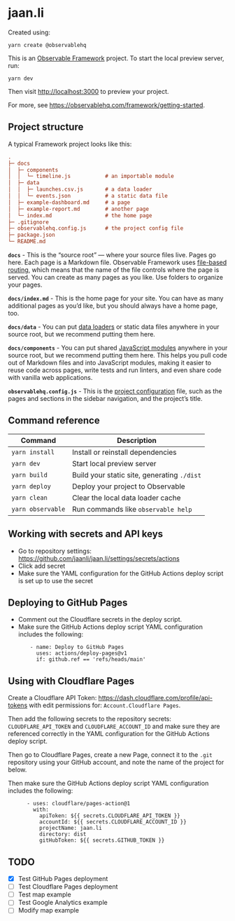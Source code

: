 # jaan.li

Created using:

```
yarn create @observablehq
```

This is an [Observable Framework](https://observablehq.com/framework) project. To start the local preview server, run:

```
yarn dev
```


Then visit <http://localhost:3000> to preview your project.

For more, see <https://observablehq.com/framework/getting-started>.

## Project structure

A typical Framework project looks like this:

```ini
.
├─ docs
│  ├─ components
│  │  └─ timeline.js           # an importable module
│  ├─ data
│  │  ├─ launches.csv.js       # a data loader
│  │  └─ events.json           # a static data file
│  ├─ example-dashboard.md     # a page
│  ├─ example-report.md        # another page
│  └─ index.md                 # the home page
├─ .gitignore
├─ observablehq.config.js      # the project config file
├─ package.json
└─ README.md
```

**`docs`** - This is the “source root” — where your source files live. Pages go here. Each page is a Markdown file. Observable Framework uses [file-based routing](https://observablehq.com/framework/routing), which means that the name of the file controls where the page is served. You can create as many pages as you like. Use folders to organize your pages.

**`docs/index.md`** - This is the home page for your site. You can have as many additional pages as you’d like, but you should always have a home page, too.

**`docs/data`** - You can put [data loaders](https://observablehq.com/framework/loaders) or static data files anywhere in your source root, but we recommend putting them here.

**`docs/components`** - You can put shared [JavaScript modules](https://observablehq.com/framework/javascript/imports) anywhere in your source root, but we recommend putting them here. This helps you pull code out of Markdown files and into JavaScript modules, making it easier to reuse code across pages, write tests and run linters, and even share code with vanilla web applications.

**`observablehq.config.js`** - This is the [project configuration](https://observablehq.com/framework/config) file, such as the pages and sections in the sidebar navigation, and the project’s title.

## Command reference

| Command           | Description                                              |
| ----------------- | -------------------------------------------------------- |
| `yarn install`            | Install or reinstall dependencies                        |
| `yarn dev`        | Start local preview server                               |
| `yarn build`      | Build your static site, generating `./dist`              |
| `yarn deploy`     | Deploy your project to Observable                        |
| `yarn clean`      | Clear the local data loader cache                        |
| `yarn observable` | Run commands like `observable help`                      |

## Working with secrets and API keys

* Go to repository settings: https://github.com/jaanli/jaan.li/settings/secrets/actions 
* Click add secret
* Make sure the YAML configuration for the GitHub Actions deploy script is set up to use the secret

## Deploying to GitHub Pages

* Comment out the Cloudflare secrets in the deploy script.
* Make sure the GitHub Actions deploy script YAML configuration includes the following:
```
       - name: Deploy to GitHub Pages
         uses: actions/deploy-pages@v1
         if: github.ref == 'refs/heads/main'
``` 

## Using with Cloudflare Pages

Create a Cloudflare API Token: https://dash.cloudflare.com/profile/api-tokens with edit permissions for: `Account.Cloudflare Pages`.

Then add the following secrets to the repository secrets: `CLOUDFLARE_API_TOKEN` and `CLOUDFLARE_ACCOUNT_ID` and make sure they are referenced correctly in the YAML configuration for the GitHub Actions deploy script.

Then go to Cloudflare Pages, create a new Page, connect it to the `.git` repository using your GitHub account, and note the name of the project for below.

Then make sure the GitHub Actions deploy script YAML configuration includes the following:
```
      - uses: cloudflare/pages-action@1
        with:
          apiToken: ${{ secrets.CLOUDFLARE_API_TOKEN }}
          accountId: ${{ secrets.CLOUDFLARE_ACCOUNT_ID }}
          projectName: jaan.li
          directory: dist
          gitHubToken: ${{ secrets.GITHUB_TOKEN }}
```


## TODO
- [x] Test GitHub Pages deployment
- [ ] Test Cloudflare Pages deployment
- [ ] Test map example
- [ ] Test Google Analytics example
- [ ] Modify map example